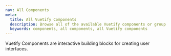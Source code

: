```yaml
---
nav: All Components
meta:
  title: All Vuetify Components
  description: Browse all of the available Vuetify components or group by category.
  keywords: components, all components, all Vuetify components
---
```



Vuetify Components are interactive building blocks for creating user interfaces.

